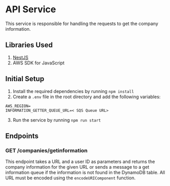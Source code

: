 # API Service

This service is responsible for handling the requests to get the company information.

## Libraries Used

1. [NestJS](https://nestjs.com/)
2. AWS SDK for JavaScript

## Initial Setup

1. Install the required dependencies by running `npm install`
2. Create a `.env` file in the root directory and add the following variables:

```
AWS_REGION=
INFORMATION_GETTER_QUEUE_URL=< SQS Queue URL>
```

3. Run the service by running `npm run start`

## Endpoints

### GET /companies/getinformation

This endpoint takes a URL and a user ID as parameters and returns the company information for the given URL or sends a message to a get information queue if the information is not found in the DynamoDB table. All URL must be encoded using the `encodeURIComponent` function.
